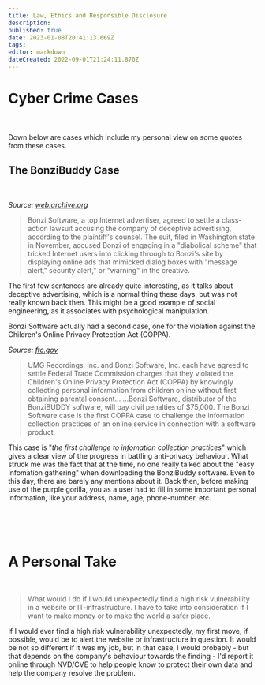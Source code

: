 ```yaml
---
title: Law, Ethics and Responsible Disclosure
description: 
published: true
date: 2023-01-08T20:41:13.669Z
tags: 
editor: markdown
dateCreated: 2022-09-01T21:24:11.870Z
---
```


# Cyber Crime Cases

<br />
<br />
Down below are cases which include my personal view on some quotes from these cases.
<br />

## The BonziBuddy Case

<br />


*Source: [web.archive.org](https://web.archive.org/web/20030606143945/http://internetnews.com/IAR/article.php/2212851)*
<br />

> Bonzi Software, a top Internet advertiser, agreed to settle a class-action lawsuit accusing the company of deceptive advertising, according to the plaintiff's counsel.
The suit, filed in Washington state in November, accused Bonzi of engaging in a "diabolical scheme" that tricked Internet users into clicking through to Bonzi's site by displaying online ads that mimicked dialog boxes with "message alert," security alert," or "warning" in the creative.

The first few sentences are already quite interesting, as it talks about deceptive advertising, which is a normal thing these days, but was not really known back then. This might be a good example of social engineering, as it associates with psychological manipulation.

Bonzi Software actually had a second case, one for the violation against the Children's Online Privacy Protection Act (COPPA). 

*Source: [ftc.gov](https://www.ftc.gov/news-events/news/press-releases/2004/02/umg-recordings-inc-pay-400000-bonzi-software-inc-pay-75000-settle-coppa-civil-penalty-charges)*
<br />

> UMG Recordings, Inc. and Bonzi Software, Inc. each have agreed to settle Federal Trade Commission charges that they violated the Children's Online Privacy Protection Act (COPPA) by knowingly collecting personal information from children online without first obtaining parental consent...
   ...Bonzi Software, distributor of the BonziBUDDY software, will pay civil penalties of $75,000. The Bonzi Software case is the first COPPA case to challenge the information collection practices of an online service in connection with a software product.
   
This case is "*the first challenge to infomation collection practices*" which gives a clear view of the progress in battling anti-privacy behaviour. What struck me was the fact that at the time, no one really talked about the "easy infomation gathering" when downloading the BonziBuddy software. Even to this day, there are barely any mentions about it. Back then, before making use of the purple gorilla, you as a user had to fill in some important personal information, like your address, name, age, phone-number, etc.

<br />

<br />
<br />

# A Personal Take
<br />

> What would I do if I would unexpectedly find a high risk vulnerability in a website or IT-infrastructure. I have to take into consideration if I want to make money or to make the world a safer place.

If I would ever find a high risk vulnerability unexpectedly, my first move, if possible, would be to alert the website or infrastructure in question. It would be not so different if it was my job, but in that case, I would probably - but that depends on the company's behaviour towards the finding - I'd report it online through NVD/CVE to help people know to protect their own data and help the company resolve the problem.